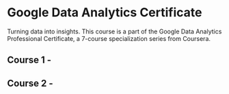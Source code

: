 # Google Data Analytics Certificate

Turning data into insights. This course is a part of the Google Data Analytics Professional Certificate, a 7-course specialization series from Coursera.

## Course 1 -

## Course 2 -
